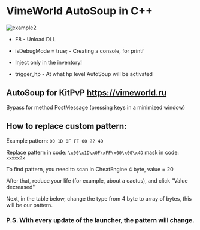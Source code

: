 # VimeWorld AutoSoup in C++
![example2](https://user-images.githubusercontent.com/55990897/160291871-efe4663b-1afb-4726-9c78-8c7715a61147.gif)

* F8 - Unload DLL

* isDebugMode = true; - Creating a console, for printf

* Inject only in the inventory!

* trigger_hp - At what hp level AutoSoup will be activated

## AutoSoup for KitPvP https://vimeworld.ru
Bypass for method PostMessage (pressing keys in a minimized window)





## How to replace custom pattern:

Example pattern: ```00 1D 0F FF 00 ?? 4D```

Replace pattern in code: ```\x00\x1D\x0F\xFF\x00\x00\x4D```
mask in code: ```xxxxx?x```


To find pattern, you need to scan in CheatEngine 4 byte, value = 20

After that, reduce your life (for example, about a cactus), and click "Value decreased"


Next, in the table below, change the type from 4 byte to array of bytes, this will be our pattern.

### P.S. With every update of the launcher, the pattern will change.

